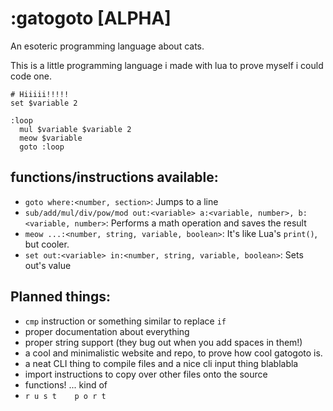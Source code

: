 # :gatogoto [ALPHA]
An esoteric programming language about cats.

This is a little programming language i made with lua to prove myself i could code one.

```
# Hiiiii!!!!!
set $variable 2

:loop 
  mul $variable $variable 2
  meow $variable
  goto :loop
```

## functions/instructions available:
- `goto where:<number, section>`: Jumps to a line
- `sub/add/mul/div/pow/mod out:<variable> a:<variable, number>, b:<variable, number>`: Performs a math operation and saves the result
- `meow ...:<number, string, variable, boolean>`: It's like Lua's `print()`, but cooler.
- `set out:<variable> in:<number, string, variable, boolean>`: Sets out's value

## Planned things:
- `cmp` instruction or something similar to replace `if`
- proper documentation about everything
- proper string support (they bug out when you add spaces in them!)
- a cool and minimalistic website and repo, to prove how cool gatogoto is.
- a neat CLI thing to compile files and a nice cli input thing blablabla
- import instructions to copy over other files onto the source
- functions! ... kind of
- `r u s t    p o r t` 
